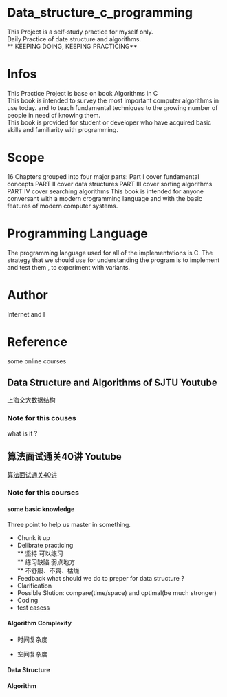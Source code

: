 # Data_structure_c_programming
This Project is a self-study practice for myself only.  
Daily Practice of date structure and algorithms.  
** KEEPING DOING, KEEPING PRACTICING**
# Infos
This Practice Project is base on book Algorithms in C  
This book is intended to survey the most important computer algorithms in use today. and to teach fundamental techniques to the growing number of people in need of knowing them.  
This book is provided for student or developer who have acquired basic skills and familiarity with programming.
# Scope
16 Chapters grouped into four major parts:
Part    I   cover fundamental concepts
PART    II  cover data structures
PART    III cover sorting algorithms 
PART    IV  cover searching algorithms
This book is intended for anyone conversant with a modern crogramming language and with the basic features of modern computer systems.
# Programming Language
The programming language used for all of the implementations is C. The strategy that we should use for understanding the program is to implement and test them , to experiment with variants.
# Author
Internet and I
# Reference
some online courses   
## Data Structure and Algorithms of SJTU Youtube
 [上海交大数据结构](https://www.youtube.com/watch?v=v9MZPZiufYY&list=PLAlPKNKWOG72mXP945jhVFjHsqNQY6OvC)
 ### Note for this couses
 
 what is it ?   
## 算法面试通关40讲 Youtube
 [算法面试通关40讲](https://www.youtube.com/watch?v=DCi_MuwYTok&list=PL6yo_RjsTTYN26BJ0I6rZKjphNLlLwo77)
 ### Note for this courses
 #### some basic knowledge
 Three point to help us master in something.
 * Chunk it up
 * Delibrate practicing  
    ** 坚持 可以练习  
    ** 练习缺陷 弱点地方  
    ** 不舒服、不爽、枯燥
 * Feedback
 what should we do to preper for data structure ?  
 * Clarification
 * Possible Slution: compare(time/space) and optimal(be much stronger)
 * Coding
 * test casess
 #### Algorithm Complexity
 * 时间复杂度  

 * 空间复杂度
 #### Data Structure

 #### Algorithm
 
